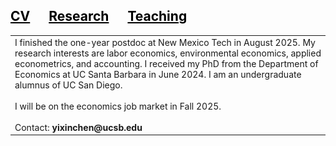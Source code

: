 <style>
a:link {
  color: black;
  background-color: transparent;
  text-decoration: none;
}
a:visited {
  color: black;
  background-color: transparent;
  text-decoration: none;
}
a:hover {
  color: red;
  background-color: transparent;
  text-decoration: none;
}
a:active {
  color: yellow;
  background-color: transparent;
  text-decoration: none;
}
</style>

<h2> <a href="{{site.url}}/assets/pdfs/Resume.pdf"><span style="text-decoration: underline;">CV</span></a><a href="{{site.url}}/research.html"><span style="text-decoration: underline; padding:30px">Research</span></a><a href="{{site.url}}/teaching.html"><span style="text-decoration: underline;">Teaching</span></a></h2>

<!--I am the Weatherall Postdoctoral Fellow at the department of Economics at Queen's University. My primary field of research is <i>Econometrics</i>.<br>Prior to joining Queen's, I received my PhD from the department of Economics at UC San Diego. <br><br> 
Contact: <b>nkudrin@ucsd.edu</b>-->
  
<!--#<img alt="an image of me" src="assets/images/PhotoQueens.jpg" width="auto" height="auto" max-width="50vh">-->

<table border="0">
 <tr>
    <td>
      I finished the one-year postdoc at New Mexico Tech in August 2025. My research interests are labor economics, environmental economics, applied econometrics, and accounting. I received my PhD from the Department of Economics at UC Santa Barbara in June 2024. I am an undergraduate alumnus of UC San Diego. <br><br>
      I will be on the economics job market in Fall 2025. <br><br>
      Contact: <b>yixinchen@ucsb.edu</b>
    </td>
 </tr>
</table>

<!--<table border="0">
 <tr>
    <td>I finished the one-year postdoc at New Mexico Tech in August 2025. My research interests are labor economics, environmental economics, applied econometrics, and accounting. I received my PhD from the Department of Economics at UC Santa Barbara in June 2024. I am an undergraduate alumnus of UC San Diego.
I will be on the economics job market in Fall 2025. <br> 
Contact: <b>yixinchen@ucsb.edu</b>.</td>
    <td><img alt="an image of me" src="assets/images/headshot2.jpg" width="auto" height="auto" max-width="50vh"></td>
 </tr>
</table>
